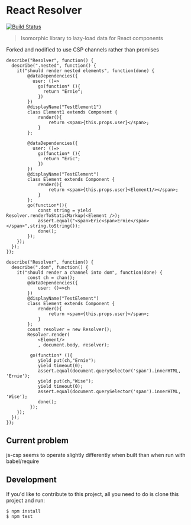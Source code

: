 # React Resolver 

[![Build Status](https://travis-ci.org/gilesbradshaw/react-resolver.svg?branch=travistest)](https://travis-ci.org/gilesbradshaw/react-resolver)

> Isomorphic library to lazy-load data for React components

Forked and nodified to use CSP channels rather than promises

````
describe("Resolver", function() {
  describe(".nested", function() {
    it("should render nested elements", function(done) {
        @dataDependencies({
          user: ()=>
            go(function* (){
              return "Ernie";
            })
        })
        @displayName("TestElement1")
        class Element1 extends Component {
            render(){
                return <span>{this.props.user}</span>;
            }
        };

        @dataDependencies({
          user: ()=>
            go(function* (){
              return "Eric";
            })
        })
        @displayName("TestElement")
        class Element extends Component {
            render(){
                return <span>{this.props.user}<Element1/></span>;
            }
        };
        go(function*(){
            const string = yield Resolver.renderToStaticMarkup(<Element />);
            assert.equal("<span>Eric<span>Ernie</span></span>",string.toString());
            done();
        });
    });
  });
});

describe("Resolver", function() {
  describe(".dom", function() {
    it("should render a channel into dom", function(done) {
        const ch = chan();
        @dataDependencies({
            user: ()=>ch
        }) 
        @displayName("TestElement")
        class Element extends Component {
            render(){
                return <span>{this.props.user}</span>;
            }
        };
        const resolver = new Resolver(); 
        Resolver.render(
            <Element/>
            , document.body, resolver);

         go(function* (){
            yield put(ch,"Ernie");
            yield timeout(0);
            assert.equal(document.querySelector('span').innerHTML, 'Ernie');
            yield put(ch,"Wise");
            yield timeout(0);
            assert.equal(document.querySelector('span').innerHTML, 'Wise');
            done();
         });     
    });
  });
});

````
## Current problem
js-csp seems to operate slightly differently when built than when run with babel/require

## Development

If you'd like to contribute to this project, all you need to do is clone
this project and run:

```shell
$ npm install
$ npm test
```

